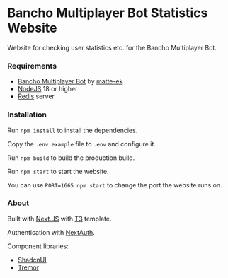 # Bancho Multiplayer Bot Statistics Website

Website for checking user statistics etc. for the Bancho Multiplayer Bot.

### Requirements

- [Bancho Multiplayer Bot](https://github.com/matte-ek/BanchoMultiplayerBot) by [matte-ek](https://github.com/matte-ek)
- [NodeJS](https://nodejs.org)  18 or higher
- [Redis](https://redis.io) server

### Installation

Run `npm install` to install the dependencies.

Copy the `.env.example` file to `.env` and configure it.

Run `npm build` to build the production build.

Run `npm start` to start the website.

You can use `PORT=1665 npm start` to change the port the website runs on.

### About

Built with [Next.JS](https://nextjs.org) with [T3](https://create.t3.gg) template.

Authentication with [NextAuth](https://next-auth.js.org/).

Component libraries:
- [ShadcnUI](https://ui.shadcn.com)
- [Tremor](https://tremor.so)